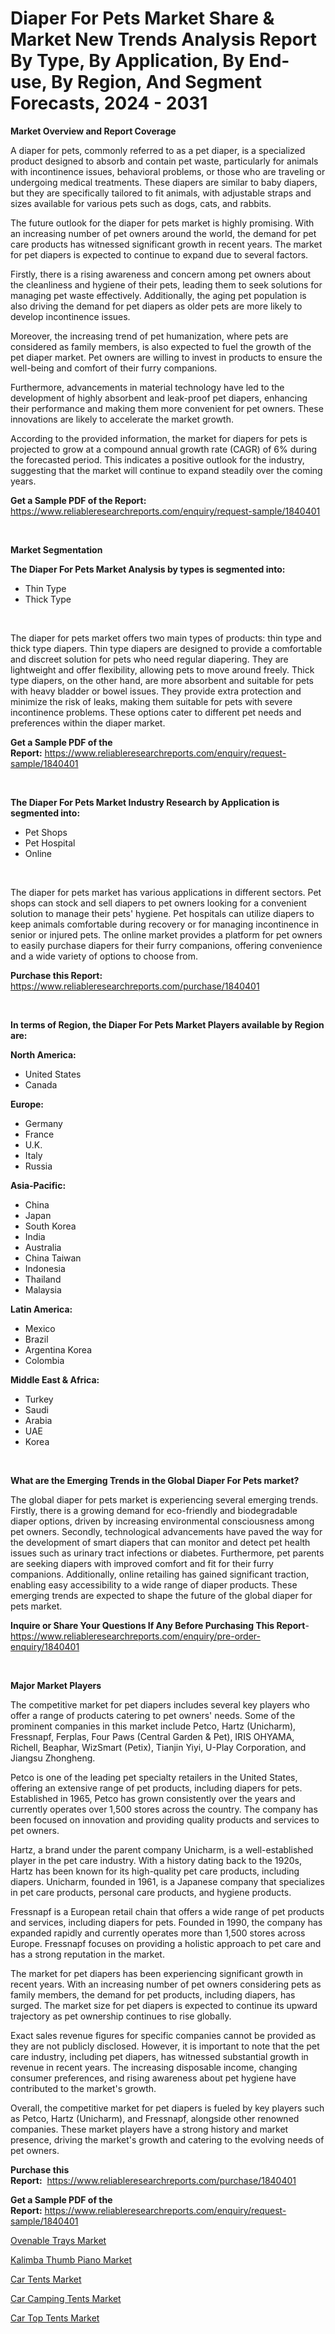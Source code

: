 <p><h1>Diaper For Pets Market Share & Market New Trends Analysis Report By Type, By Application, By End-use, By Region, And Segment Forecasts, 2024 - 2031</h1></p><p><strong>Market Overview and Report Coverage</strong></p>
<p><p>A diaper for pets, commonly referred to as a pet diaper, is a specialized product designed to absorb and contain pet waste, particularly for animals with incontinence issues, behavioral problems, or those who are traveling or undergoing medical treatments. These diapers are similar to baby diapers, but they are specifically tailored to fit animals, with adjustable straps and sizes available for various pets such as dogs, cats, and rabbits.</p><p>The future outlook for the diaper for pets market is highly promising. With an increasing number of pet owners around the world, the demand for pet care products has witnessed significant growth in recent years. The market for pet diapers is expected to continue to expand due to several factors.</p><p>Firstly, there is a rising awareness and concern among pet owners about the cleanliness and hygiene of their pets, leading them to seek solutions for managing pet waste effectively. Additionally, the aging pet population is also driving the demand for pet diapers as older pets are more likely to develop incontinence issues.</p><p>Moreover, the increasing trend of pet humanization, where pets are considered as family members, is also expected to fuel the growth of the pet diaper market. Pet owners are willing to invest in products to ensure the well-being and comfort of their furry companions.</p><p>Furthermore, advancements in material technology have led to the development of highly absorbent and leak-proof pet diapers, enhancing their performance and making them more convenient for pet owners. These innovations are likely to accelerate the market growth.</p><p>According to the provided information, the market for diapers for pets is projected to grow at a compound annual growth rate (CAGR) of 6% during the forecasted period. This indicates a positive outlook for the industry, suggesting that the market will continue to expand steadily over the coming years.</p></p>
<p><strong>Get a Sample PDF of the Report:</strong> <a href="https://www.reliableresearchreports.com/enquiry/request-sample/1840401">https://www.reliableresearchreports.com/enquiry/request-sample/1840401</a></p>
<p>&nbsp;</p>
<p><strong>Market Segmentation</strong></p>
<p><strong>The Diaper For Pets Market Analysis by types is segmented into:</strong></p>
<p><ul><li>Thin Type</li><li>Thick Type</li></ul></p>
<p>&nbsp;</p>
<p><p>The diaper for pets market offers two main types of products: thin type and thick type diapers. Thin type diapers are designed to provide a comfortable and discreet solution for pets who need regular diapering. They are lightweight and offer flexibility, allowing pets to move around freely. Thick type diapers, on the other hand, are more absorbent and suitable for pets with heavy bladder or bowel issues. They provide extra protection and minimize the risk of leaks, making them suitable for pets with severe incontinence problems. These options cater to different pet needs and preferences within the diaper market.</p></p>
<p><strong>Get a Sample PDF of the Report:</strong>&nbsp;<a href="https://www.reliableresearchreports.com/enquiry/request-sample/1840401">https://www.reliableresearchreports.com/enquiry/request-sample/1840401</a></p>
<p>&nbsp;</p>
<p><strong>The Diaper For Pets Market Industry Research by Application is segmented into:</strong></p>
<p><ul><li>Pet Shops</li><li>Pet Hospital</li><li>Online</li></ul></p>
<p>&nbsp;</p>
<p><p>The diaper for pets market has various applications in different sectors. Pet shops can stock and sell diapers to pet owners looking for a convenient solution to manage their pets' hygiene. Pet hospitals can utilize diapers to keep animals comfortable during recovery or for managing incontinence in senior or injured pets. The online market provides a platform for pet owners to easily purchase diapers for their furry companions, offering convenience and a wide variety of options to choose from.</p></p>
<p><strong>Purchase this Report:</strong>&nbsp; <a href="https://www.reliableresearchreports.com/purchase/1840401">https://www.reliableresearchreports.com/purchase/1840401</a></p>
<p>&nbsp;</p>
<p><strong>In terms of Region, the Diaper For Pets Market Players available by Region are:</strong></p>
<p>
    <p> <strong> North America: </strong>
        <ul>
            <li>United States</li>
            <li>Canada</li>
        </ul>
        </p> 
    <p> <strong> Europe: </strong>
        <ul>
            <li>Germany</li>
            <li>France</li>
            <li>U.K.</li>
            <li>Italy</li>
            <li>Russia</li>
        </ul>
        </p> 
    <p> <strong> Asia-Pacific: </strong>
        <ul>
            <li>China</li>
            <li>Japan</li>
            <li>South Korea</li>
            <li>India</li>
            <li>Australia</li>
            <li>China Taiwan</li>
            <li>Indonesia</li>
            <li>Thailand</li>
            <li>Malaysia</li>
        </ul>
        </p> 
    <p> <strong> Latin America: </strong>
        <ul>
            <li>Mexico</li>
            <li>Brazil</li>
            <li>Argentina Korea</li>
            <li>Colombia</li>
        </ul>
        </p> 
    <p> <strong> Middle East & Africa: </strong>
        <ul>
            <li>Turkey</li>
            <li>Saudi</li>
            <li>Arabia</li>
            <li>UAE</li>
            <li>Korea</li>
        </ul>
    </p>
    </p>
<p>&nbsp;</p>
<p><strong>What are the Emerging Trends in the Global Diaper For Pets market?</strong></p>
<p><p>The global diaper for pets market is experiencing several emerging trends. Firstly, there is a growing demand for eco-friendly and biodegradable diaper options, driven by increasing environmental consciousness among pet owners. Secondly, technological advancements have paved the way for the development of smart diapers that can monitor and detect pet health issues such as urinary tract infections or diabetes. Furthermore, pet parents are seeking diapers with improved comfort and fit for their furry companions. Additionally, online retailing has gained significant traction, enabling easy accessibility to a wide range of diaper products. These emerging trends are expected to shape the future of the global diaper for pets market.</p></p>
<p><strong>Inquire or Share Your Questions If Any Before Purchasing This Report</strong>- <a href="https://www.reliableresearchreports.com/enquiry/pre-order-enquiry/1840401">https://www.reliableresearchreports.com/enquiry/pre-order-enquiry/1840401</a></p>
<p>&nbsp;</p>
<p><strong>Major Market Players</strong></p>
<p><p>The competitive market for pet diapers includes several key players who offer a range of products catering to pet owners' needs. Some of the prominent companies in this market include Petco, Hartz (Unicharm), Fressnapf, Ferplas, Four Paws (Central Garden & Pet), IRIS OHYAMA, Richell, Beaphar, WizSmart (Petix), Tianjin Yiyi, U-Play Corporation, and Jiangsu Zhongheng.</p><p>Petco is one of the leading pet specialty retailers in the United States, offering an extensive range of pet products, including diapers for pets. Established in 1965, Petco has grown consistently over the years and currently operates over 1,500 stores across the country. The company has been focused on innovation and providing quality products and services to pet owners.</p><p>Hartz, a brand under the parent company Unicharm, is a well-established player in the pet care industry. With a history dating back to the 1920s, Hartz has been known for its high-quality pet care products, including diapers. Unicharm, founded in 1961, is a Japanese company that specializes in pet care products, personal care products, and hygiene products.</p><p>Fressnapf is a European retail chain that offers a wide range of pet products and services, including diapers for pets. Founded in 1990, the company has expanded rapidly and currently operates more than 1,500 stores across Europe. Fressnapf focuses on providing a holistic approach to pet care and has a strong reputation in the market.</p><p>The market for pet diapers has been experiencing significant growth in recent years. With an increasing number of pet owners considering pets as family members, the demand for pet products, including diapers, has surged. The market size for pet diapers is expected to continue its upward trajectory as pet ownership continues to rise globally.</p><p>Exact sales revenue figures for specific companies cannot be provided as they are not publicly disclosed. However, it is important to note that the pet care industry, including pet diapers, has witnessed substantial growth in revenue in recent years. The increasing disposable income, changing consumer preferences, and rising awareness about pet hygiene have contributed to the market's growth.</p><p>Overall, the competitive market for pet diapers is fueled by key players such as Petco, Hartz (Unicharm), and Fressnapf, alongside other renowned companies. These market players have a strong history and market presence, driving the market's growth and catering to the evolving needs of pet owners.</p></p>
<p><strong>Purchase this Report:</strong>&nbsp;&nbsp;<a href="https://www.reliableresearchreports.com/purchase/1840401">https://www.reliableresearchreports.com/purchase/1840401</a></p>
<p></p>
<p><strong>Get a Sample PDF of the Report:</strong>&nbsp;<a href="https://www.reliableresearchreports.com/enquiry/request-sample/1840401">https://www.reliableresearchreports.com/enquiry/request-sample/1840401</a></p>
<p><p><a href="https://github.com/amonskiyk/Market-Research-Report-List-1/blob/main/ovenable-trays-market.md">Ovenable Trays Market</a></p><p><a href="https://github.com/joannesouthgate/Market-Research-Report-List-1/blob/main/kalimba-thumb-piano-market.md">Kalimba Thumb Piano Market</a></p><p><a href="https://github.com/julyju69/Market-Research-Report-List-1/blob/main/car-tents-market.md">Car Tents Market</a></p><p><a href="https://github.com/nathandecarvalho/Market-Research-Report-List-1/blob/main/car-camping-tents-market.md">Car Camping Tents Market</a></p><p><a href="https://github.com/markusgodoy/Market-Research-Report-List-1/blob/main/car-top-tents-market.md">Car Top Tents Market</a></p></p>